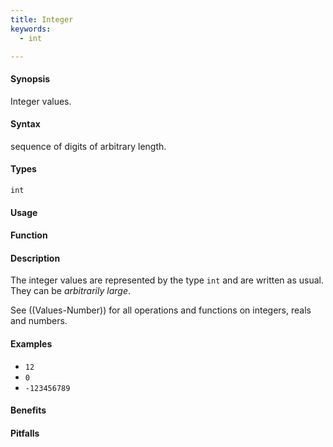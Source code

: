 ```yaml
---
title: Integer
keywords:
  - int

---
```


#### Synopsis

Integer values.

#### Syntax

sequence of digits of arbitrary length.

#### Types

`int`

#### Usage

#### Function

#### Description

The integer values are represented by the type `int` and are written as usual. They can be _arbitrarily large_.

See ((Values-Number)) for all operations and functions on integers, reals and numbers.

#### Examples

*  `12`
*  `0`
*  `-123456789`

#### Benefits

#### Pitfalls

